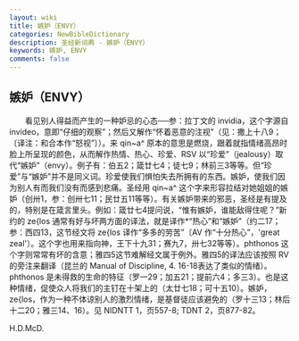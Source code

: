 ```yaml
---
layout: wiki
title: 嫉妒（ENVY）
categories: NewBibleDictionary
description: 圣经新词典 - 嫉妒（ENVY）
keywords: 嫉妒, ENVY
comments: false
---
```


## 嫉妒（ENVY）

　　看见别人得益而产生的一种妒忌的心态──参：拉丁文的 invidia，这个字源自 invideo，意即“仔细的观察”；然后又解作“怀着恶意的注视”（见：撒上十八9；〔译注：和合本作“怒视”〕）。来 qin~a^ 原本的意思是燃烧，跟着就指情绪高昂时脸上所呈现的颜色，从而解作热情、热心、珍爱、RSV 以“珍爱”（jealousy）取代“嫉妒”（envy）。例子有：伯五2；箴廿七4；徒七9；林前三3等等。但“珍爱”与“嫉妒”并不是同义词。珍爱使我们惧怕失去所拥有的东西。嫉妒，使我们因为别人有而我们没有而感到悲痛。圣经用 qin~a^ 这个字来形容拉结对她姐姐的嫉妒（创卅1，参：创卅七11；民廿五11等等）。有关嫉妒带来的邪恶，圣经是有提及的，特别是在箴言里头。例如：箴廿七4提问说，“惟有嫉妒，谁能敌得住呢？”新约的 ze{los 通常有好与坏两方面的译法，就是译作*“热心”和“嫉妒”（约二17；参：西四13，这节经文将 ze{los 译作“多多的劳苦”〔AV 作“十分热心”，'great zeal'〕。这个字也用来指向神，王下十九31；赛九7，卅七32等等）。phthonos 这个字则常常有坏的含意；雅四5这节难解经文属于例外。雅四5的译法应该按照 RV 的旁注来翻译（昆兰的 Manual of Discipline, 4. 16-18表达了类似的情绪）。phthonos 是未得救的生命的特征（罗一29；加五21；提前六4；多三3）。也是这种情绪，促使众人将我们的主钉在十架上的（太廿七18；可十五10）。嫉妒，ze{los，作为一种不体谅别人的激烈情绪，是基督徒应该避免的（罗十三13；林后十二20；雅三14、16）。见 NIDNTT 1，页557-8; TDNT 2，页877-82。

H.D.McD.








